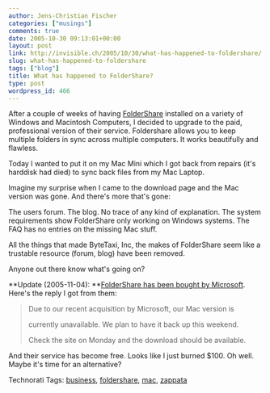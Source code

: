 ```yaml
---
author: Jens-Christian Fischer
categories: ["musings"]
comments: true
date: 2005-10-30 09:13:01+00:00
layout: post
link: http://invisible.ch/2005/10/30/what-has-happened-to-foldershare/
slug: what-has-happened-to-foldershare
tags: ["blog"]
title: What has happened to FolderShare?
type: post
wordpress_id: 466
---
```



After a couple of weeks of having [FolderShare](https://www.foldershare.com/) installed on a variety of Windows and Macintosh Computers, I decided to upgrade to the paid, professional version of their service. Foldershare allows you to keep multiple folders in sync across multiple computers. It works beautifully and flawless.



Today I wanted to put it on my Mac Mini which I got back from repairs (it's harddisk had died) to sync back files from my Mac Laptop.



Imagine my surprise when I came to the download page and the Mac version was gone. And there's more that's gone:



The users forum. The blog. No trace of any kind of explanation. The system requirements show FolderShare only working on Windows systems. The FAQ has no entries on the missing Mac stuff.



All the things that made ByteTaxi, Inc, the makes of FolderShare seem like a trustable resource (forum, blog) have been removed.



Anyone out there know what's going on?



**Update (2005-11-04): **[FolderShare has been bought by Microsoft](https://www.foldershare.com/info/company/aboutUs.php?). Here's the reply I got from them:


<blockquote>
Due to our recent acquisition by Microsoft, our Mac version is
  
currently unavailable.  We plan to have it back up this weekend. 
  
Check the site on Monday and the download should be available.
  

</blockquote>


And their service has become free. Looks like I just burned $100. Oh well. Maybe it's time for an alternative?





Technorati Tags: [business](http://technorati.com/tag/business), [foldershare](http://technorati.com/tag/foldershare), [mac](http://technorati.com/tag/mac), [zappata](http://technorati.com/tag/zappata)
